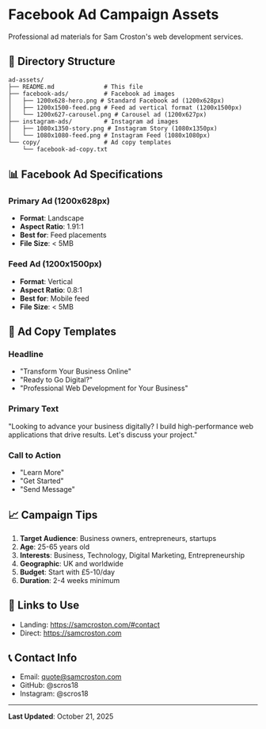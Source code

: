 # Facebook Ad Campaign Assets

Professional ad materials for Sam Croston's web development services.

## 📁 Directory Structure

```
ad-assets/
├── README.md              # This file
├── facebook-ads/          # Facebook ad images
│   ├── 1200x628-hero.png # Standard Facebook ad (1200x628px)
│   ├── 1200x1500-feed.png # Feed ad vertical format (1200x1500px)
│   └── 1200x627-carousel.png # Carousel ad (1200x627px)
├── instagram-ads/         # Instagram ad images
│   ├── 1080x1350-story.png # Instagram Story (1080x1350px)
│   └── 1080x1080-feed.png # Instagram Feed (1080x1080px)
└── copy/                  # Ad copy templates
    └── facebook-ad-copy.txt
```

## 📊 Facebook Ad Specifications

### Primary Ad (1200x628px)
- **Format**: Landscape
- **Aspect Ratio**: 1.91:1
- **Best for**: Feed placements
- **File Size**: < 5MB

### Feed Ad (1200x1500px)
- **Format**: Vertical
- **Aspect Ratio**: 0.8:1
- **Best for**: Mobile feed
- **File Size**: < 5MB

## 🎯 Ad Copy Templates

### Headline
- "Transform Your Business Online"
- "Ready to Go Digital?"
- "Professional Web Development for Your Business"

### Primary Text
"Looking to advance your business digitally? I build high-performance web applications that drive results. Let's discuss your project."

### Call to Action
- "Learn More"
- "Get Started"
- "Send Message"

## 📈 Campaign Tips

1. **Target Audience**: Business owners, entrepreneurs, startups
2. **Age**: 25-65 years old
3. **Interests**: Business, Technology, Digital Marketing, Entrepreneurship
4. **Geographic**: UK and worldwide
5. **Budget**: Start with £5-10/day
6. **Duration**: 2-4 weeks minimum

## 🔗 Links to Use

- Landing: https://samcroston.com/#contact
- Direct: https://samcroston.com

## 📞 Contact Info

- Email: quote@samcroston.com
- GitHub: @scros18
- Instagram: @scros18

---

**Last Updated**: October 21, 2025
